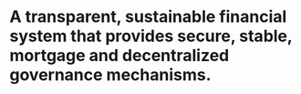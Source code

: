 # A transparent, sustainable financial system that provides secure, stable, mortgage and decentralized governance mechanisms. 
